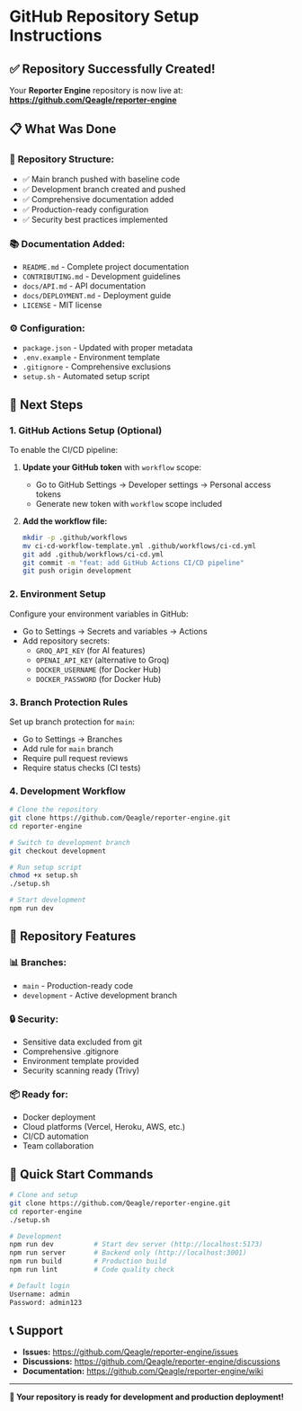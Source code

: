 # GitHub Repository Setup Instructions

## ✅ Repository Successfully Created!

Your **Reporter Engine** repository is now live at:
**https://github.com/Qeagle/reporter-engine**

## 📋 What Was Done

### 🚀 **Repository Structure:**
- ✅ Main branch pushed with baseline code
- ✅ Development branch created and pushed
- ✅ Comprehensive documentation added
- ✅ Production-ready configuration
- ✅ Security best practices implemented

### 📚 **Documentation Added:**
- `README.md` - Complete project documentation
- `CONTRIBUTING.md` - Development guidelines
- `docs/API.md` - API documentation
- `docs/DEPLOYMENT.md` - Deployment guide
- `LICENSE` - MIT license

### ⚙️ **Configuration:**
- `package.json` - Updated with proper metadata
- `.env.example` - Environment template
- `.gitignore` - Comprehensive exclusions
- `setup.sh` - Automated setup script

## 🔧 Next Steps

### 1. **GitHub Actions Setup (Optional)**
To enable the CI/CD pipeline:

1. **Update your GitHub token** with `workflow` scope:
   - Go to GitHub Settings → Developer settings → Personal access tokens
   - Generate new token with `workflow` scope included
   
2. **Add the workflow file:**
   ```bash
   mkdir -p .github/workflows
   mv ci-cd-workflow-template.yml .github/workflows/ci-cd.yml
   git add .github/workflows/ci-cd.yml
   git commit -m "feat: add GitHub Actions CI/CD pipeline"
   git push origin development
   ```

### 2. **Environment Setup**
Configure your environment variables in GitHub:
- Go to Settings → Secrets and variables → Actions
- Add repository secrets:
  - `GROQ_API_KEY` (for AI features)
  - `OPENAI_API_KEY` (alternative to Groq)
  - `DOCKER_USERNAME` (for Docker Hub)
  - `DOCKER_PASSWORD` (for Docker Hub)

### 3. **Branch Protection Rules**
Set up branch protection for `main`:
- Go to Settings → Branches
- Add rule for `main` branch
- Require pull request reviews
- Require status checks (CI tests)

### 4. **Development Workflow**
```bash
# Clone the repository
git clone https://github.com/Qeagle/reporter-engine.git
cd reporter-engine

# Switch to development branch
git checkout development

# Run setup script
chmod +x setup.sh
./setup.sh

# Start development
npm run dev
```

## 🎯 **Repository Features**

### 📊 **Branches:**
- `main` - Production-ready code
- `development` - Active development branch

### 🔒 **Security:**
- Sensitive data excluded from git
- Comprehensive .gitignore
- Environment template provided
- Security scanning ready (Trivy)

### 📦 **Ready for:**
- Docker deployment
- Cloud platforms (Vercel, Heroku, AWS, etc.)
- CI/CD automation
- Team collaboration

## 🚀 **Quick Start Commands**

```bash
# Clone and setup
git clone https://github.com/Qeagle/reporter-engine.git
cd reporter-engine
./setup.sh

# Development
npm run dev          # Start dev server (http://localhost:5173)
npm run server       # Backend only (http://localhost:3001)
npm run build        # Production build
npm run lint         # Code quality check

# Default login
Username: admin
Password: admin123
```

## 📞 **Support**

- **Issues:** https://github.com/Qeagle/reporter-engine/issues
- **Discussions:** https://github.com/Qeagle/reporter-engine/discussions
- **Documentation:** https://github.com/Qeagle/reporter-engine/wiki

---

**🎉 Your repository is ready for development and production deployment!**
